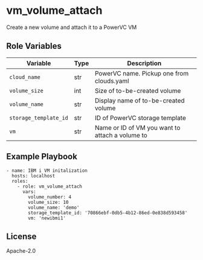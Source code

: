 vm_volume_attach
=================

Create a new volume and attach it to a PowerVC VM

Role Variables
--------------

| Variable              | Type          | Description                                      |
|-----------------------|---------------|--------------------------------------------------|
| `cloud_name`          | str           | PowerVC name. Pickup one from clouds.yaml        |
| `volume_size`         | int           | Size of to-be-created volume                     |
| `volume_name`         | str           | Display name of to-be-created volume             |
| `storage_template_id` | str           | ID of PowerVC storage template                   |
| `vm`                  | str           | Name or ID of VM you want to attach a volume to  |

Example Playbook
----------------
```
- name: IBM i VM initalization
  hosts: localhost
  roles:
    - role: vm_volume_attach
      vars:
        volume_number: 4
        volume_size: 10
        volume_name: 'demo'
        storage_template_id: '70866ebf-0db5-4b12-86ed-0e838d593458'
        vm: 'newibmi1'
```
        
License
-------

Apache-2.0
